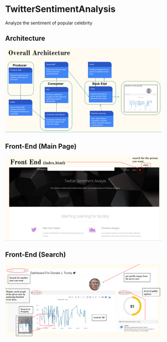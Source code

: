 # TwitterSentimentAnalysis
Analyze the sentiment of popular celebrity

## Architecture
![arc](screen_shots/architecture.PNG)

## Front-End (Main Page)
![front_end_1](screen_shots/front_page.PNG)
## Front-End (Search)
![front_end_1](screen_shots/front_page_2.PNG)
